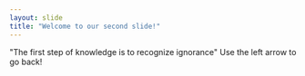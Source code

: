 ```yaml
---
layout: slide
title: "Welcome to our second slide!"
---
```

"The first step of knowledge is to recognize ignorance"
Use the left arrow to go back!

